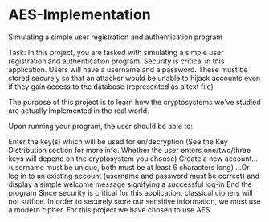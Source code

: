 # AES-Implementation
Simulating a simple user registration and authentication program

Task:
In this project, you are tasked with simulating a simple user registration  and authentication program.  Security is critical in this application.  Users will have a username and a password.  These must be stored securely so that an attacker would be unable to hijack accounts even if they gain access to the database (represented as a text file)

The purpose of this project is to learn how the cryptosystems we've studied are actually implemented in the real world.

Upon running your program, the user should be able to:

Enter the key(s) which will be used for en/decryption (See the Key Distribution section for more info. Whether the user enters one/two/three keys will depend on the cryptosystem you choose)
Create a new account... (username must be unique, both must be at least 6 characters long)
...Or log in to an existing account (username and password must be correct) and display a simple welcome message signifying a successful log-in
End the program
Since security is critical for this application, classical ciphers will not suffice.  In order to securely store our sensitive information, we must use a modern cipher.
For this project we have chosen to use AES.

